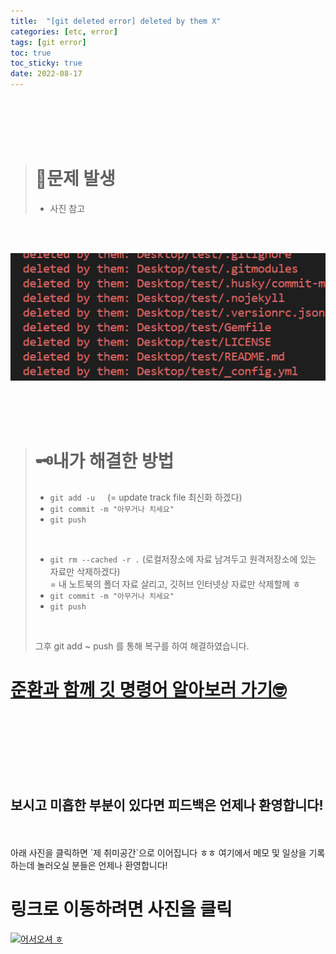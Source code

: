 ```yaml
---
title:  "[git deleted error] deleted by them X"
categories: [etc, error] 
tags: [git error]
toc: true
toc_sticky: true
date: 2022-08-17
---
```


<br>
<br>
<br>
<br>

> # 🚨문제 발생
> * 사진 참고

<br>
<br>

![Desktop View](/assets/img/git-error/deleted/1.PNG)

<br>
<br>
<br>

> # 🗝내가 해결한 방법 
> * `git add -u`  &nbsp;&nbsp;&nbsp;  (= update track file 최신화 하겠다)
> * `git commit -m "아무거나 치세요"`
> * `git push`
>
><br>
>
> * `git rm --cached -r .`    (로컬저장소에 자료 남겨두고 원격저장소에 있는 자료만 삭제하겠다)\
> = 내 노트북의 폴더 자료 살리고, 깃허브 인터넷상 자료만 삭제할께 ㅎ
> * `git commit -m "아무거나 치세요"`
> * `git push`
> 
> <br>
> 
>  그후 git add ~ push 를 통해 복구를 하여 해결하였습니다.

# [준환과 함께 깃 명령어 알아보러 가기🤓](https://joonhwan2.github.io/posts/git-add/)

<br>
<br>
<br>
<br>
<br>
<br>

## 보시고 미흡한 부분이 있다면 피드백은 언제나 환영합니다!

<br>
<br>
아래 사진을 클릭하면 `제 취미공간`으로 이어집니다 ㅎㅎ 여기에서 메모 및 일상을 기록하는데 놀러오실 분들은 언제나 환영합니다!

<br>

# 링크로 이동하려면 사진을 클릭

[![어서오셔 ㅎ](https://encrypted-tbn0.gstatic.com/images?q=tbn:ANd9GcQk-zPB4TCuWRNJVIF0aWgniDPNJgUTdXmILg&usqp=CAU)](https://discord.gg/zkzk5xtm)